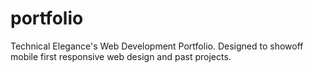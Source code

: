 # portfolio
Technical Elegance's Web Development Portfolio. Designed to showoff mobile first responsive web design and past projects.

